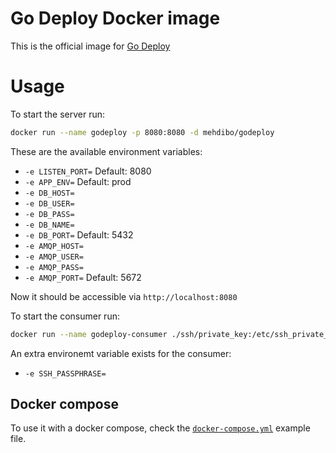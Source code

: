 # Go Deploy Docker image
This is the official image for [Go Deploy](https://github.com/mehdibo/godeploy)

# Usage

To start the server run:
```sh
docker run --name godeploy -p 8080:8080 -d mehdibo/godeploy
```
These are the available environment variables:

 - `-e LISTEN_PORT=` Default: 8080
 - `-e APP_ENV=` Default: prod
 - `-e DB_HOST=`
 - `-e DB_USER=`
 - `-e DB_PASS=`
 - `-e DB_NAME=`
 - `-e DB_PORT=` Default: 5432
 - `-e AMQP_HOST=`
 - `-e AMQP_USER=`
 - `-e AMQP_PASS=`
 - `-e AMQP_PORT=` Default: 5672

Now it should be accessible via `http://localhost:8080`

To start the consumer run:

```sh
docker run --name godeploy-consumer ./ssh/private_key:/etc/ssh_private_key:ro -d mehdibo/godeploy consumer
```

An extra environemt variable exists for the consumer:
 - `-e SSH_PASSPHRASE=`
## Docker compose
To use it with a docker compose, check the [`docker-compose.yml`](./docker-compose.yml) example file.